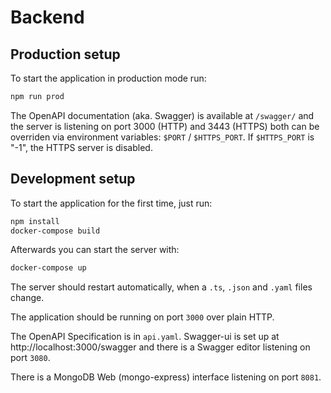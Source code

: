 # Backend

## Production setup
To start the application in production mode run:

```bash
npm run prod
```

The OpenAPI documentation (aka. Swagger) is available at `/swagger/` and the
server is listening on port 3000 (HTTP) and 3443 (HTTPS) both can be overriden
via environment variables: `$PORT` / `$HTTPS_PORT`. If `$HTTPS_PORT` is "-1", the
HTTPS server is disabled.

## Development setup
To start the application for the first time, just run:

```bash
npm install
docker-compose build
```

Afterwards you can start the server with:

```bash
docker-compose up
```

The server should restart automatically, when a `.ts`, `.json` and `.yaml`
files change.

The application should be running on port `3000` over plain HTTP.

The OpenAPI Specification is in `api.yaml`. Swagger-ui is set up at http://localhost:3000/swagger and there is a Swagger editor listening on port `3080`.

There is a MongoDB Web (mongo-express) interface listening on port `8081`.
